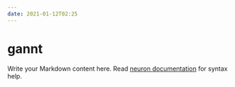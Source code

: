```yaml
---
date: 2021-01-12T02:25
---
```


# gannt

Write your Markdown content here. Read [neuron documentation](https://neuron.zettel.page/2011404.html) for syntax help.

